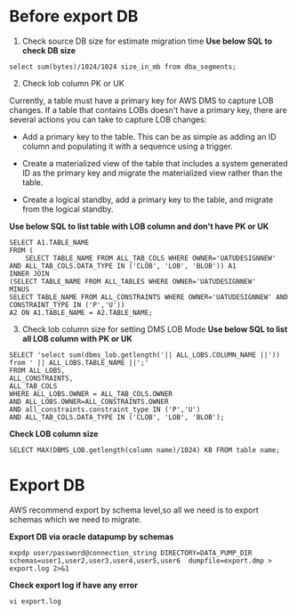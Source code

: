 # Before export DB
1. Check source DB size for estimate migration time
**Use below SQL to check DB size**
```
select sum(bytes)/1024/1024 size_in_mb from dba_segments;
```
2. Check lob column PK or UK

Currently, a table must have a primary key for AWS DMS to capture LOB changes. If a table that contains LOBs doesn't have a primary key, there are several actions you can take to capture LOB changes:
- Add a primary key to the table. This can be as simple as adding an ID column and populating it with a sequence using a trigger.

- Create a materialized view of the table that includes a system generated ID as the primary key and migrate the materialized view rather than the table.

- Create a logical standby, add a primary key to the table, and migrate from the logical standby.

**Use below SQL to list table with LOB column and don't have PK or UK**
```
SELECT A1.TABLE_NAME
FROM (
	SELECT TABLE_NAME FROM ALL_TAB_COLS WHERE OWNER='UATUDESIGNNEW' AND ALL_TAB_COLS.DATA_TYPE IN ('CLOB', 'LOB', 'BLOB')) A1
INNER JOIN
(SELECT TABLE_NAME FROM ALL_TABLES WHERE OWNER='UATUDESIGNNEW'
MINUS
SELECT TABLE_NAME FROM ALL_CONSTRAINTS WHERE OWNER='UATUDESIGNNEW' AND CONSTRAINT_TYPE IN ('P','U'))
A2 ON A1.TABLE_NAME = A2.TABLE_NAME;
```

3. Check lob column size for setting DMS LOB Mode
**Use below SQL to list all LOB column with PK or UK**
```
SELECT 'select sum(dbms_lob.getlength('|| ALL_LOBS.COLUMN_NAME ||')) from ' || ALL_LOBS.TABLE_NAME ||';'
FROM ALL_LOBS,
ALL_CONSTRAINTS,
ALL_TAB_COLS
WHERE ALL_LOBS.OWNER = ALL_TAB_COLS.OWNER
AND ALL_LOBS.OWNER=ALL_CONSTRAINTS.OWNER
AND all_constraints.constraint_type IN ('P','U')
AND ALL_TAB_COLS.DATA_TYPE IN ('CLOB', 'LOB', 'BLOB');
```
**Check LOB column size**
```
SELECT MAX(DBMS_LOB.getlength(column name)/1024) KB FROM table name;
```

# Export DB
AWS recommend export by schema level,so all we need is to export schemas which we need to migrate.

**Export DB via oracle datapump by schemas**
```
expdp user/password@connection_string DIRECTORY=DATA_PUMP_DIR schemas=user1,user2,user3,user4,user5,user6  dumpfile=export.dmp > export.log 2>&1
```

**Check export log if have any error**
```
vi export.log
```

